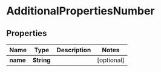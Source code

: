 

# AdditionalPropertiesNumber

## Properties

Name | Type | Description | Notes
------------ | ------------- | ------------- | -------------
**name** | **String** |  |  [optional]



